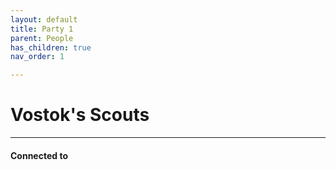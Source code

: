 ```yaml
---
layout: default
title: Party 1
parent: People
has_children: true
nav_order: 1

---
```


# Vostok's Scouts


---
#### Connected to

<!-- QueryToSerialize: LIST without ID "["+ title + "](https://terra-campaigns.github.io/"+ regexreplace(file.path, ".md", "") + ")" + ", from " + regexreplace(file.folder, "degenesis/", "") FROM ([[]]) OR outgoing([[]]) WHERE file.name != this.file.name AND file.name != "directory" AND file.name != "campaigns" WHERE file.name != "index" SORT file.folder DESC -->
